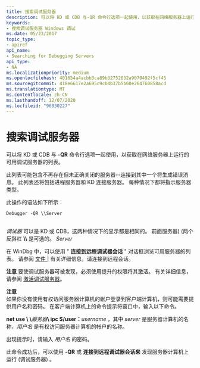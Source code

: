 ```yaml
---
title: 搜索调试服务器
description: 可以将 KD 或 CDB 与-QR 命令行选项一起使用，以获取在网络服务器上运行的可用调试服务器的列表。
keywords:
- 搜索调试服务器 Windows 调试
ms.date: 05/23/2017
topic_type:
- apiref
api_name:
- Searching for Debugging Servers
api_type:
- NA
ms.localizationpriority: medium
ms.openlocfilehash: 401654a4acbb3ca89b32752032a9070492f5cf45
ms.sourcegitcommit: 418e6617e2a695c9cb4b37b5b60e264760858acd
ms.translationtype: MT
ms.contentlocale: zh-CN
ms.lasthandoff: 12/07/2020
ms.locfileid: "96830227"
---
```

# <a name="searching-for-debugging-servers"></a>搜索调试服务器


可以将 KD 或 CDB 与 **-QR** 命令行选项一起使用，以获取在网络服务器上运行的可用调试服务器的列表。

此列表可能包含不再存在但未正确关闭的服务器--连接到其中一个将生成错误消息。 此列表还将包括进程服务器和 KD 连接服务器。 每种情况下都将指示服务器类型。

此操作的语法如下所示：

```console
Debugger -QR \\Server 
```

## <span id="ddk_searching_for_debugging_servers_dbg"></span><span id="DDK_SEARCHING_FOR_DEBUGGING_SERVERS_DBG"></span>


*调试器* 可以是 KD 或 CDB，这两种情况下的显示都是相同的。 前面服务器)  (两个反斜杠 **\\\\** 是可选的。 *Server*

在 WinDbg 中，可以使用 " **连接到远程调试器会话** " 对话框浏览可用服务器的列表。 请参阅 [文件 |](file---connect-to-remote-session.md) 有关详细信息，请连接到远程会话。

**注意**  要使调试服务器可被发现，必须使用提升的权限将其激活。 有关详细信息，请参阅 [激活调试服务器](activating-a-debugging-server.md)。

 

**注意**  
如果你没有使用有权访问服务器计算机的帐户登录到客户端计算机，则可能需要提供用户名和密码。 在客户端计算机上的命令提示符窗口中，输入以下命令。

**net use \\ \\**<em>服务器</em>**\\ ipc $/user：**<em>username</em> ，其中 *server* 是服务器计算机的名称，*用户名* 是有权访问服务器计算机的帐户的名称。

出现提示时，请输入 *用户名* 的密码。

此命令成功后，可以使用 **-QR** 或 **连接到远程调试器会话来** 发现服务器计算机上运行 (调试服务器) 。

 

 

 





